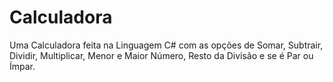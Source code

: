 # Calculadora
Uma Calculadora feita na Linguagem C# com as opções de Somar, Subtrair, Dividir, Multiplicar, Menor e Maior Número, Resto da Divisão e se é Par ou Ímpar.
